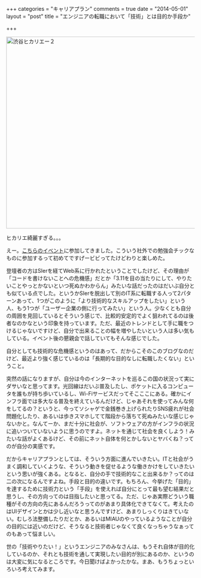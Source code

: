 +++
categories = "キャリアプラン"
comments = true
date = "2014-05-01"
layout = "post"
title = "エンジニアの転職において「技術」とは目的か手段か"

+++

<a title="By 江戸村のとくぞう (投稿者自身による作品) [CC-BY-SA-3.0 (http://creativecommons.org/licenses/by-sa/3.0)], via Wikimedia Commons" href="http://commons.wikimedia.org/wiki/File%3A%E6%B8%8B%E8%B0%B7%E3%83%92%E3%82%AB%E3%83%AA%E3%82%A8%E3%83%BC%EF%BC%92.JPG"><img width="512" alt="渋谷ヒカリエー２" src="//upload.wikimedia.org/wikipedia/commons/thumb/7/76/%E6%B8%8B%E8%B0%B7%E3%83%92%E3%82%AB%E3%83%AA%E3%82%A8%E3%83%BC%EF%BC%92.JPG/512px-%E6%B8%8B%E8%B0%B7%E3%83%92%E3%82%AB%E3%83%AA%E3%82%A8%E3%83%BC%EF%BC%92.JPG"/></a>

ヒカリエ綺麗すぎる。。。

えー。[こちらのイベント](http://connpass.com/event/5766/)に参加してきました。こういう社外での勉強会チックなものに参加するって初めてですげービビってたけどわりと楽しめた。

登壇者の方はSIerを経てWeb系に行かれたということでしたけど、その理由が「コードを書けないことへの危機感」だとか「3.11を目の当たりにして、やりたいことやっとかないといつ死ぬかわからん」みたいな話だったのはだいぶ自分とも似ている点でした。というかSIerを脱出して別のIT系に転職する人って2パターンあって、1つがこのように「より技術的なスキルアップをしたい」という人、もう1つが「ユーザー企業の側に行ってみたい」という人。少なくとも自分の周囲を見回しているとそういう感じで、比較的安定的でよく狙われてるのは後者なのかなという印象を持っています。ただ、最近のトレンドとして手に職をつけるじゃないですけど、自分で出来ることの幅を増やしたいという人は多い気もしている。イベント後の懇親会で話していてもそんな感じでした。

自分としても技術的な危機感というのはあって、だからこそのこのブログなのだけど、最近より強く感じているのは「長期的な目的なしに転職したくない」ということ。

突然の話になりますが、自分は今のインターネットを巡るこの国の状況って実にダサいなと思ってます。光回線はだいぶ普及したし、ポケットに入るコンピュータを誰もが持ち歩いているし、Wi-Fiサービスだってそこここにある。確かにインフラ面では多大なる普及を終えているんだけど、じゃあそれを使ってみんな何をしてるの？というと、今ってソシャゲで金銭巻き上げられたりSNS疲れが社会問題化したり、あるいは歩きスマホしてて階段から落ちて死ぬみたいな感じじゃないかと。なんてーか、まだ十分に社会が、ソフトウェアの方がインフラの状況に追いついていないように思うのですよ。ネットを通じて社会を良くしよう！みたいな話がよくあるけど、その前にネット自体を何とかしないとヤバくね？ってのが自分の実感です。

だからキャリアプランとしては、そういう方面に進んでいきたい。ITと社会がうまく調和していくような、そういう動きを促せるような働きかけをしていきたいという思いが強くある。となると、自分の手で技術的なこと出来るか？ってのは二の次になるんですよね。手段と目的の違いです。もちろん、今挙げた「目的」を達するために技術力という「手段」を使えれば自分にとって最も望む結果だと思うし、その方向ってのは目指したいと思ってる。ただ、じゃあ実際どういう職種がその方向の先にあるんだろうってのがあまり具体化できてなくて。考えたのはUIデザインとかは少し近いなと思うんですけど、あまりしっくりはきていない。むしろ法整備したりだとか、あるいはMIAUのやっているようなことが自分の目的には近いのだけど、そうなると技術者じゃなくて良くなっちゃうなぁってのもあって悩ましい。

世の「技術やりたい！」というエンジニアのみなさんは、もうそれ自体が目的化しているのか、それとも技術を通して実現したい目的が別にあるのか、というのは大変に気になるところです。今日聞けばよかったかな。まあ、もうちょっといろいろ考えてみます。


